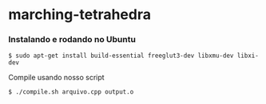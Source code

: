# marching-tetrahedra

### Instalando e rodando no Ubuntu  
	$ sudo apt-get install build-essential freeglut3-dev libxmu-dev libxi-dev


Compile usando nosso script  

	$ ./compile.sh arquivo.cpp output.o 

